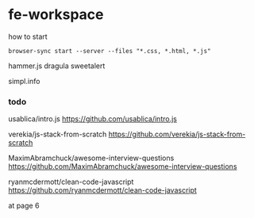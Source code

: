 # fe-workspace



how to start

`browser-sync start --server --files "*.css, *.html, *.js"`



hammer.js
dragula
sweetalert


simpl.info


### todo

usablica/intro.js
https://github.com/usablica/intro.js

verekia/js-stack-from-scratch
https://github.com/verekia/js-stack-from-scratch

MaximAbramchuck/awesome-interview-questions
https://github.com/MaximAbramchuck/awesome-interview-questions

ryanmcdermott/clean-code-javascript
https://github.com/ryanmcdermott/clean-code-javascript

at page 6
